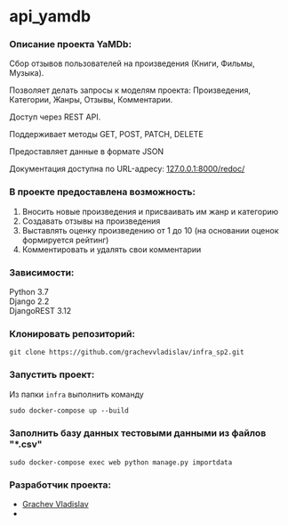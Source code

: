# api_yamdb

### Описание проекта YaMDb:

Cбор отзывов пользователей на произведения (Книги, Фильмы, Музыка).

Позволяет делать запросы к моделям проекта: Произведения, Категории, Жанры, Отзывы, Комментарии.

Доступ через REST API.

Поддерживает методы GET, POST, PATCH, DELETE

Предоставляет данные в формате JSON

Документация доступна по URL-адресу: [127.0.0.1:8000/redoc/](http://127.0.0.1:8000/redoc/)

### В проекте предоставлена возможность:
   1. Вносить новые произведения и присваивать им жанр и категорию
   2. Создавать отзывы на произведения
   3. Выставлять оценку произведению от 1 до 10 (на основании оценок формируется рейтинг) 
   4. Комментировать и удалять свои комментарии

### Зависимости:

Python 3.7  
Django 2.2  
DjangoREST 3.12

### Клонировать репозиторий:

```
git clone https://github.com/grachevvladislav/infra_sp2.git
```

### Запустить проект:
Из папки ```infra``` выполнить команду 
```
sudo docker-compose up --build
```

### Заполнить базу данных тестовыми данными из файлов "*.csv"

```
sudo docker-compose exec web python manage.py importdata
```

### Разработчик проекта:
- [Grachev Vladislav](https://github.com/grachevvladislav)
-